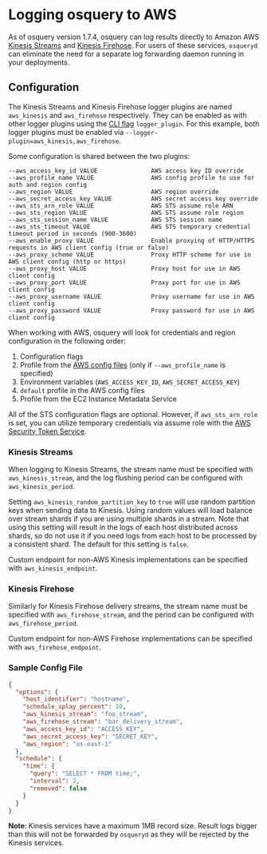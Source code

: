# Logging osquery to AWS

As of osquery version 1.7.4, osquery can log results directly to Amazon AWS [Kinesis Streams](https://aws.amazon.com/kinesis/data-streams/) and [Kinesis Firehose](https://aws.amazon.com/kinesis/data-firehose/). For users of these services, `osqueryd` can eliminate the need for a separate log forwarding daemon running in your deployments.

## Configuration

The Kinesis Streams and Kinesis Firehose logger plugins are named `aws_kinesis` and `aws_firehose` respectively. They can be enabled as with other logger plugins using the [CLI flag](https://osquery.readthedocs.io/en/stable/installation/cli-flags/) `logger_plugin`. For this example, both logger plugins must be enabled via `--logger-plugin=aws_kinesis,aws_firehose`.

Some configuration is shared between the two plugins:

```
--aws_access_key_id VALUE               AWS access key ID override
--aws_profile_name VALUE                AWS config profile to use for auth and region config
--aws_region VALUE                      AWS region override
--aws_secret_access_key VALUE           AWS secret access key override
--aws_sts_arn_role VALUE                AWS STS assume role ARN
--aws_sts_region VALUE                  AWS STS assume role region
--aws_sts_session_name VALUE            AWS STS session name
--aws_sts_timeout VALUE                 AWS STS temporary credential timeout period in seconds (900-3600)
--aws_enable_proxy VALUE                Enable proxying of HTTP/HTTPS requests in AWS client config (true or false)
--aws_proxy_scheme VALUE                Proxy HTTP scheme for use in AWS client config (http or https)
--aws_proxy_host VALUE                  Proxy host for use in AWS client config
--aws_proxy_port VALUE                  Proxy port for use in AWS client config
--aws_proxy_username VALUE              Proxy username for use in AWS client config
--aws_proxy_password VALUE              Proxy password for use in AWS client config
```

When working with AWS, osquery will look for credentials and region configuration in the following order:

1. Configuration flags
2. Profile from the [AWS config files](https://docs.aws.amazon.com/cli/latest/userguide/cli-configure-files.html) (only if `--aws_profile_name` is specified)
3. Environment variables (`AWS_ACCESS_KEY_ID`, `AWS_SECRET_ACCESS_KEY`)
4. `default` profile in the AWS config files
5. Profile from the EC2 Instance Metadata Service

All of the STS configuration flags are optional. However, if `aws_sts_arn_role` is set, you can utilize temporary credentials via assume role with the [AWS Security Token Service](https://docs.aws.amazon.com/STS/latest/APIReference/API_AssumeRole.html).

### Kinesis Streams

When logging to Kinesis Streams, the stream name must be specified with `aws_kinesis_stream`, and the log flushing period can be configured with `aws_kinesis_period`.  

Setting `aws_kinesis_random_partition_key` to `true` will use random partition keys when sending data to Kinesis. Using random values will load balance over stream shards if you are using multiple shards in a stream. Note that using this setting will result in the logs of each host distributed across shards, so do not use it if you need logs from each host to be processed by a consistent shard. The default for this setting is `false`.

Custom endpoint for non-AWS Kinesis implementations can be specified with `aws_kinesis_endpoint`.

### Kinesis Firehose

Similarly for Kinesis Firehose delivery streams, the stream name must be specified with `aws_firehose_stream`, and the period can be configured with `aws_firehose_period`.

Custom endpoint for non-AWS Firehose implementations can be specified with `aws_firehose_endpoint`.

### Sample Config File

```JSON
{
  "options": {
    "host_identifier": "hostname",
    "schedule_splay_percent": 10,
    "aws_kinesis_stream": "foo_stream",
    "aws_firehose_stream": "bar_delivery_stream",
    "aws_access_key_id": "ACCESS_KEY",
    "aws_secret_access_key": "SECRET_KEY",
    "aws_region": "us-east-1"
  },
  "schedule": {
    "time": {
      "query": "SELECT * FROM time;",
      "interval": 2,
      "removed": false
    }
  }
}
```

**Note**: Kinesis services have a maximum 1MB record size. Result logs bigger than this will not be forwarded by `osqueryd` as they will be rejected by the Kinesis services.
